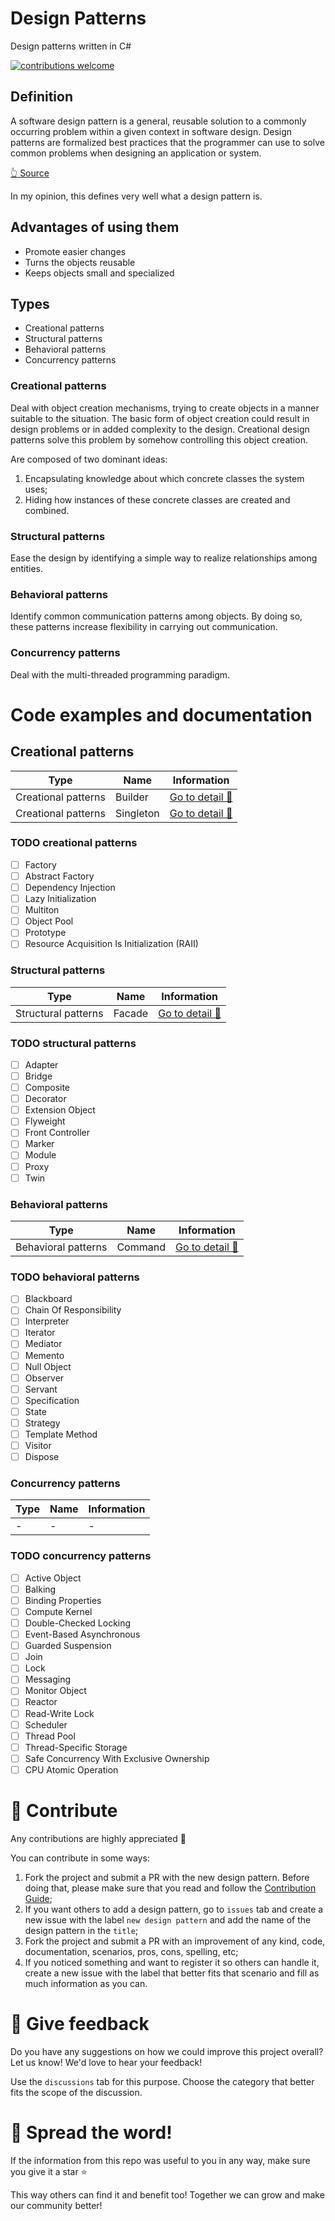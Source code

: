 # Design Patterns

Design patterns written in C#

[![contributions welcome](https://img.shields.io/badge/contributions-welcome-brightgreen.svg?style=flat)](./CONTRIBUTING.md)

## Definition

A software design pattern is a general, reusable solution to a commonly occurring problem within a given context in software design. 
Design patterns are formalized best practices that the programmer can use to solve common problems when designing an application or system.

[👆 Source](https://en.wikipedia.org/wiki/Software_design_pattern)

In my opinion, this defines very well what a design pattern is.

## Advantages of using them

- Promote easier changes
- Turns the objects reusable
- Keeps objects small and specialized

## Types

- Creational patterns
- Structural patterns
- Behavioral patterns
- Concurrency patterns

### Creational patterns

Deal with object creation mechanisms, trying to create objects in a manner suitable to the situation. The basic form of object creation could result in design problems or in added complexity to the design. Creational design patterns solve this problem by somehow controlling this object creation.

Are composed of two dominant ideas:
1. Encapsulating knowledge about which concrete classes the system uses;
1. Hiding how instances of these concrete classes are created and combined.

### Structural patterns

Ease the design by identifying a simple way to realize relationships among entities. 

### Behavioral patterns

Identify common communication patterns among objects. By doing so, these patterns increase flexibility in carrying out communication. 

### Concurrency patterns

Deal with the multi-threaded programming paradigm. 

# Code examples and documentation

## Creational patterns

| Type | Name | Information |
| -- | -- | -- |
| Creational patterns | Builder | [Go to detail 📄](./BuilderPattern/README.md) |
| Creational patterns | Singleton | [Go to detail 📄](./SingletonPattern/README.md) |

### TODO creational patterns

- [ ] Factory
- [ ] Abstract Factory
- [ ] Dependency Injection
- [ ] Lazy Initialization
- [ ] Multiton
- [ ] Object Pool
- [ ] Prototype
- [ ] Resource Acquisition Is Initialization (RAII)

### Structural patterns

| Type | Name | Information |
| -- | -- | -- |
| Structural patterns | Facade | [Go to detail 📄](./FacadePattern/README.md) |

### TODO structural patterns

- [ ] Adapter
- [ ] Bridge
- [ ] Composite
- [ ] Decorator
- [ ] Extension Object
- [ ] Flyweight
- [ ] Front Controller
- [ ] Marker
- [ ] Module
- [ ] Proxy
- [ ] Twin

### Behavioral patterns

| Type | Name | Information |
| -- | -- | -- |
| Behavioral patterns | Command | [Go to detail 📄](./CommandPattern/README.md) |

### TODO behavioral patterns

- [ ] Blackboard
- [ ] Chain Of Responsibility
- [ ] Interpreter
- [ ] Iterator
- [ ] Mediator
- [ ] Memento
- [ ] Null Object
- [ ] Observer
- [ ] Servant
- [ ] Specification
- [ ] State
- [ ] Strategy
- [ ] Template Method
- [ ] Visitor
- [ ] Dispose

### Concurrency patterns

| Type | Name | Information |
| -- | -- | -- |
| - | - | - |

### TODO concurrency patterns

- [ ] Active Object
- [ ] Balking
- [ ] Binding Properties
- [ ] Compute Kernel
- [ ] Double-Checked Locking
- [ ] Event-Based Asynchronous
- [ ] Guarded Suspension
- [ ] Join
- [ ] Lock
- [ ] Messaging
- [ ] Monitor Object
- [ ] Reactor
- [ ] Read-Write Lock
- [ ] Scheduler
- [ ] Thread Pool
- [ ] Thread-Specific Storage
- [ ] Safe Concurrency With Exclusive Ownership
- [ ] CPU Atomic Operation

# 🤲 Contribute

Any contributions are highly appreciated 🙏

You can contribute in some ways:
1. Fork the project and submit a PR with the new design pattern. Before doing that, please make sure that you read and follow the [Contribution Guide](./CONTRIBUTING.md);
1. If you want others to add a design pattern, go to `issues` tab and create a new issue with the label `new design pattern` and add the name of the design pattern in the `title`;
1. Fork the project and submit a PR with an improvement of any kind, code, documentation, scenarios, pros, cons, spelling, etc;
1. If you noticed something and want to register it so others can handle it, create a new issue with the label that better fits that scenario and fill as much information as you can.

# 📢 Give feedback

Do you have any suggestions on how we could improve this project overall? Let us know! We'd love to hear your feedback!

Use the `discussions` tab for this purpose. Choose the category that better fits the scope of the discussion.

# 🌱 Spread the word!

If the information from this repo was useful to you in any way, make sure you give it a star ⭐

This way others can find it and benefit too! Together we can grow and make our community better! 
